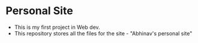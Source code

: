 # Personal Site 
- This is my first project in Web dev.
- This repository stores all the files for the site - "Abhinav's personal site"

